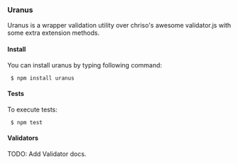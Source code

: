 ### Uranus

Uranus is a wrapper validation utility over chriso's awesome validator.js with some extra extension methods.

#### Install

You can install uranus by typing following command:
```
 $ npm install uranus
```

#### Tests

To execute tests:
```
 $ npm test
```

#### Validators

TODO: Add Validator docs.

